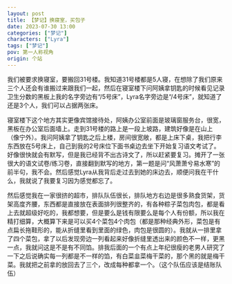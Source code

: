 ```yaml
---
layout: post
title: 【梦记】换寝室，买包子
date: 2023-07-30 13:00
categories: ["梦记"]
characters: ["Lyra"]
tags: ["梦记"]
pov: 第一人称视角
origin: 个站
---
```


我们被要求换寝室，要搬回31号楼。我知道31号楼都是5人寝，在想除了我们原来三个人还会有谁搬过来跟我们一起，然后在寝室楼下问阿姨拿钥匙的时候看见记录卫生分数的黑板上我的名字旁边有“/5号床”，Lyra名字旁边是“/4号床”，就知道了还是3个人，我们可以占据两张床。

寝室楼下这个地方其实更像宾馆接待处，阿姨办公室前面是玻璃窗服务台，很宽，黑板在办公室后面墙上。走到31号楼的路上是一段上坡路，建筑好像是在山上（像宁外）。我问阿姨拿了钥匙之后上楼，房间很宽敞，都是上床下桌，我把行李东西放在5号床上，自己到我的2号床位下面书桌边去坐下开始复习语文考试了。好像很快就会有默写，但是我已经背不出古诗文了，所以赶紧要复习。摊开了一张很大的语文试卷/练习卷，直接翻到默写的地方，第一题是问“风萧萧兮易水寒”的前半句，我不会。然后感觉Lyra从我背后走过去到她的床边去，顺便问我在干什么，我就说了我要复习因为感觉都忘了。

然后感觉我在一家很挤的超市，排队队伍很长，排队地方右边是很多熟食货架，货架高度齐腰，东西都是直接放在表面排列很整齐的，有各种粽子菜包肉包，都是看上去就超级好吃的，我都想要，但是要么是钱有限要么是每个人有份额，所以我在精打细算，大概算下来是可以买4个菜包4个肉包（都是那种经典外形，菜包是有点扁长拖鞋形的，能从折缝里看到里面的绿色，肉包是很圆的）。我就从一排里拿了四个菜包，拿了以后发现旁边一列看起来好像折缝里透出来的颜色不一样，更黑一点，我就问这是不是有不同馅。排我后面的一个有点上年纪很瘦的老男人研究了一下之后说确实每一列都是不一样的馅，有白菜韭菜梅干菜的，那个黑的就是梅干菜。我就把之前拿的放回去了三个，改成每种都拿一个。（这个队伍应该是结账队伍）
